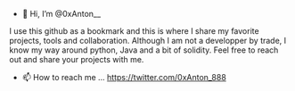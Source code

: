 - 👋 Hi, I’m 
@0xAnton__

I use this github as a bookmark and this is where I share my favorite projects, tools and collaboration. 
Although I am not a developper by trade, I know my way around python, Java and a bit of solidity.
Feel free to reach out and share your projects with me. 

- 📫 How to reach me ...
https://twitter.com/0xAnton_888
<!---
0xAnton/0xAnton is a ✨ special ✨ repository because its `README.md` (this file) appears on your GitHub profile.
You can click the Preview link to take a look at your changes.
--->
